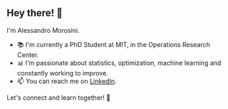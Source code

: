 ## Hey there! 👋

I'm Alessandro Morosini. 

- 📚 I'm currently a PhD Student at MIT, in the Operations Research Center.
- 📊 I'm passionate about statistics, optimization, machine learning and constantly working to improve.
- 📫 You can reach me on [LinkedIn](https://www.linkedin.com/in/alessandro-morosini-26-03-2003/).

Let's connect and learn together! 🤝
